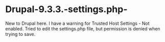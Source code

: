 # Drupal-9.3.3.-settings.php-
New to Drupal here. I have a warning for Trusted Host Settings - Not enabled. Tried to edit the settings.php file, but permission is denied when trying to save. 

